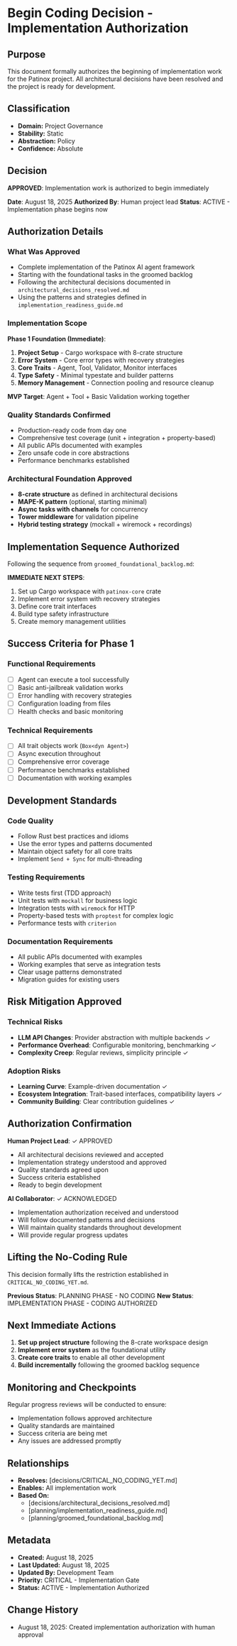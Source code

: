 # Begin Coding Decision - Implementation Authorization

## Purpose
This document formally authorizes the beginning of implementation work for the Patinox project. All architectural decisions have been resolved and the project is ready for development.

## Classification
- **Domain:** Project Governance
- **Stability:** Static
- **Abstraction:** Policy
- **Confidence:** Absolute

## Decision

**APPROVED**: Implementation work is authorized to begin immediately

**Date**: August 18, 2025
**Authorized By**: Human project lead
**Status**: ACTIVE - Implementation phase begins now

## Authorization Details

### What Was Approved
- Complete implementation of the Patinox AI agent framework
- Starting with the foundational tasks in the groomed backlog
- Following the architectural decisions documented in `architectural_decisions_resolved.md`
- Using the patterns and strategies defined in `implementation_readiness_guide.md`

### Implementation Scope
**Phase 1 Foundation (Immediate)**:
1. **Project Setup** - Cargo workspace with 8-crate structure
2. **Error System** - Core error types with recovery strategies  
3. **Core Traits** - Agent, Tool, Validator, Monitor interfaces
4. **Type Safety** - Minimal typestate and builder patterns
5. **Memory Management** - Connection pooling and resource cleanup

**MVP Target**: Agent + Tool + Basic Validation working together

### Quality Standards Confirmed
- Production-ready code from day one
- Comprehensive test coverage (unit + integration + property-based)
- All public APIs documented with examples
- Zero unsafe code in core abstractions
- Performance benchmarks established

### Architectural Foundation Approved
- **8-crate structure** as defined in architectural decisions
- **MAPE-K pattern** (optional, starting minimal)
- **Async tasks with channels** for concurrency
- **Tower middleware** for validation pipeline
- **Hybrid testing strategy** (mockall + wiremock + recordings)

## Implementation Sequence Authorized

Following the sequence from `groomed_foundational_backlog.md`:

**IMMEDIATE NEXT STEPS**:
1. Set up Cargo workspace with `patinox-core` crate
2. Implement error system with recovery strategies
3. Define core trait interfaces
4. Build type safety infrastructure
5. Create memory management utilities

## Success Criteria for Phase 1

### Functional Requirements
- [ ] Agent can execute a tool successfully
- [ ] Basic anti-jailbreak validation works
- [ ] Error handling with recovery strategies
- [ ] Configuration loading from files
- [ ] Health checks and basic monitoring

### Technical Requirements  
- [ ] All trait objects work (`Box<dyn Agent>`)
- [ ] Async execution throughout
- [ ] Comprehensive error coverage
- [ ] Performance benchmarks established
- [ ] Documentation with working examples

## Development Standards

### Code Quality
- Follow Rust best practices and idioms
- Use the error types and patterns documented
- Maintain object safety for all core traits
- Implement `Send + Sync` for multi-threading

### Testing Requirements
- Write tests first (TDD approach)
- Unit tests with `mockall` for business logic
- Integration tests with `wiremock` for HTTP
- Property-based tests with `proptest` for complex logic
- Performance tests with `criterion`

### Documentation Requirements
- All public APIs documented with examples
- Working examples that serve as integration tests
- Clear usage patterns demonstrated
- Migration guides for existing users

## Risk Mitigation Approved

### Technical Risks
- **LLM API Changes**: Provider abstraction with multiple backends ✓
- **Performance Overhead**: Configurable monitoring, benchmarking ✓
- **Complexity Creep**: Regular reviews, simplicity principle ✓

### Adoption Risks
- **Learning Curve**: Example-driven documentation ✓
- **Ecosystem Integration**: Trait-based interfaces, compatibility layers ✓
- **Community Building**: Clear contribution guidelines ✓

## Authorization Confirmation

**Human Project Lead**: ✓ APPROVED
- All architectural decisions reviewed and accepted
- Implementation strategy understood and approved
- Quality standards agreed upon
- Success criteria established
- Ready to begin development

**AI Collaborator**: ✓ ACKNOWLEDGED
- Implementation authorization received and understood
- Will follow documented patterns and decisions
- Will maintain quality standards throughout development
- Will provide regular progress updates

## Lifting the No-Coding Rule

This decision formally lifts the restriction established in `CRITICAL_NO_CODING_YET.md`. 

**Previous Status**: PLANNING PHASE - NO CODING
**New Status**: IMPLEMENTATION PHASE - CODING AUTHORIZED

## Next Immediate Actions

1. **Set up project structure** following the 8-crate workspace design
2. **Implement error system** as the foundational utility
3. **Create core traits** to enable all other development
4. **Build incrementally** following the groomed backlog sequence

## Monitoring and Checkpoints

Regular progress reviews will be conducted to ensure:
- Implementation follows approved architecture
- Quality standards are maintained
- Success criteria are being met
- Any issues are addressed promptly

## Relationships
- **Resolves:** [decisions/CRITICAL_NO_CODING_YET.md]
- **Enables:** All implementation work
- **Based On:** 
  - [decisions/architectural_decisions_resolved.md]
  - [planning/implementation_readiness_guide.md]
  - [planning/groomed_foundational_backlog.md]

## Metadata
- **Created:** August 18, 2025
- **Last Updated:** August 18, 2025
- **Updated By:** Development Team
- **Priority:** CRITICAL - Implementation Gate
- **Status:** ACTIVE - Implementation Authorized

## Change History
- August 18, 2025: Created implementation authorization with human approval